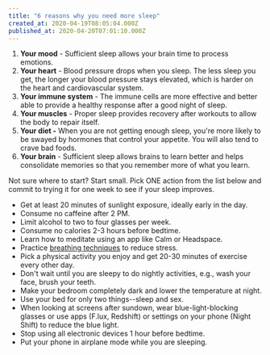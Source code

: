 ```yaml
---
title: "6 reasons why you need more sleep"
created_at: 2020-04-19T08:05:04.000Z
published_at: 2020-04-20T07:01:10.000Z
---
```

1.  **Your mood** - Sufficient sleep allows your brain time to process emotions.
2.  **Your heart** - Blood pressure drops when you sleep. The less sleep you get, the longer your blood pressure stays elevated, which is harder on the heart and cardiovascular system.
3.  **Your immune system** - The immune cells are more effective and better able to provide a healthy response after a good night of sleep.
4.  **Your muscles** - Proper sleep provides recovery after workouts to allow the body to repair itself.
5.  **Your diet -** When you are not getting enough sleep, you're more likely to be swayed by hormones that control your appetite. You will also tend to crave bad foods.
6.  **Your brain** - Sufficient sleep allows brains to learn better and helps consolidate memories so that you remember more of what you learn.

Not sure where to start? Start small. Pick ONE action from the list below and commit to trying it for one week to see if your sleep improves.

*   Get at least 20 minutes of sunlight exposure, ideally early in the day.
*   Consume no caffeine after 2 PM.
*   Limit alcohol to two to four glasses per week.
*   Consume no calories 2-3 hours before bedtime.
*   Learn how to meditate using an app like Calm or Headspace.
*   Practice [breathing techniques](https://cowriters.app/words/three-simple-breathing-methods-for-relaxation-365265e435dc8d110b) to reduce stress.
*   Pick a physical activity you enjoy and get 20-30 minutes of exercise every other day.
*   Don't wait until you are sleepy to do nightly activities, e.g., wash your face, brush your teeth.
*   Make your bedroom completely dark and lower the temperature at night.
*   Use your bed for only two things--sleep and sex.
*   When looking at screens after sundown, wear blue-light-blocking glasses or use apps (F.lux, Redshift) or settings on your phone (Night Shift) to reduce the blue light.
*   Stop using all electronic devices 1 hour before bedtime.
*   Put your phone in airplane mode while you are sleeping.
